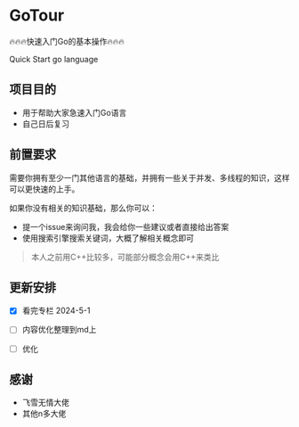 # GoTour
🔥🔥🔥快速入门Go的基本操作🔥🔥🔥 

Quick Start go language

## 项目目的

- 用于帮助大家急速入门Go语言
- 自己日后复习

## 前置要求

需要你拥有至少一门其他语言的基础，并拥有一些关于并发、多线程的知识，这样可以更快速的上手。

如果你没有相关的知识基础，那么你可以：

- 提一个issue来询问我，我会给你一些建议或者直接给出答案
- 使用搜索引擎搜索关键词，大概了解相关概念即可

> 本人之前用C++比较多，可能部分概念会用C++来类比



## 更新安排

- [x] 看完专栏 2024-5-1
- [ ] 内容优化整理到md上
- [ ] 优化



## 感谢

- 飞雪无情大佬
- 其他n多大佬